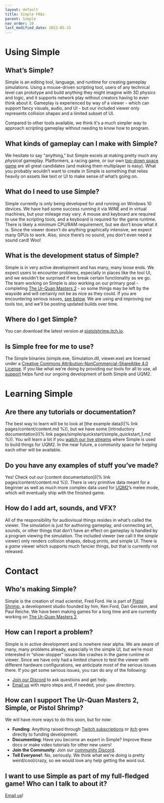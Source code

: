 ```yaml
---
layout: default
title: Simple FAQs
parent: Simple
nav_order: 10
last_modified_date: 2022-05-23
---
```


# Using Simple

## What’s Simple?

Simple is an editing tool, language, and runtime for creating gameplay simulations. Using a mouse-driven scripting tool, users of any technical level can prototype and build anything they might imagine with 3D physics and logic, and it supports network play without creators having to even think about it. Gameplay is experienced by way of a viewer - which can support fancy visuals, audio, and UI - but our included viewer only represents collision shapes and a limited subset of UI.

Compared to other tools available, we think it's a much simpler way to approach scripting gameplay without needing to know how to program.

## What kinds of gameplay can I make with Simple?

We hesitate to say "anything," but Simple excels at making pretty much any _physical_ gameplay. Platformers, a racing game, or our own [top-down space game](https://pistolshrimpgames.com/uqm2/) are all great candidates (and making them multiplayer is easy). What you probably wouldn’t want to create in Simple is something that relies heavily on assets like text or UI to make sense of what’s going on.

## What do I need to use Simple?

Simple currently is only being developed for and running on Windows 10 devices. We have had some success running it via WINE and in virtual machines, but your mileage may vary. A mouse and keyboard are required to use the scripting tools, and a keyboard is required for the game runtime. There is likely a minimum CPU/RAM requirement, but we don’t know what it is. Since the viewer doesn’t do anything graphically intensive, we expect many GPUs to work. Also, since there’s no sound, you don’t even need a sound card! Woo!

## What is the development status of Simple?

Simple is in very active development and has many, many loose ends. We expect users to encounter problems, especially in places like the tool UI, and we wouldn't be surprised if we break certain functionality as we go. The team working on Simple is also working on our primary goal - completing [The Ur-Quan Masters 2](https://pistolshrimpgames.com/uqm2/) - so some things may be left by the wayside and will certainly not be as nice as they could. If you are encountering serious issues, [see below](#how-can-i-report-a-problem). We are using and improving our tools too, and we'll be posting updated builds over time.

## Where do I get Simple?

You can download the latest version at [pistolshrimp.itch.io](https://pistolshrimp.itch.io/simple).

## Is Simple free for me to use?

The Simple binaries (simple.exe, Simulation.dll, viewer.exe) are licensed under a [Creative Commons Attribution-NonCommercial-ShareAlike 4.0 License](https://creativecommons.org/licenses/by-nc-sa/4.0/). If you like what we're doing by providing our tools for all to use, all [support](#how-can-i-support-simple-the-ur-quan-masters-2-or-pistol-shrimp) helps fund our ongoing development of both Simple and UQM2.

# Learning Simple

## Are there any tutorials or documentation?

The best way to learn will be to look at [the example data]({% link pages/content/content.md %}), but we have some [introductory documentation]({% link pages/simple/quickstart/simple_quickstart_1.md %}). You will learn a lot if you [watch our live streams](https://twitch.tv/pebby) where Simple is used to build things for UQM2. In the near future, a community space for helping each other will be available.

## Do you have any examples of stuff you’ve made?

Yes! Check out our [content documentation]({% link pages/content/content.md %}). There is very primitive data meant for a beginner as well as much more complex data used for [UQM2](https://pistolshrimpgames.com/uqm2/)’s melee mode, which will eventually ship with the finished game.

## How do I add art, sounds, and VFX?

 All of the responsibility for audiovisual things resides in what’s called the viewer. The simulation is just for authoring gameplay, and connecting art, sounds, or other things that don’t have an effect on gameplay is handled by a program viewing the simulation. The included viewer (we call it the _simple_ viewer) only renders collision shapes, debug prints, and simple UI. There is a _game_ viewer which supports much fancier things, but that is currently not released.

# Contact

## Who's making Simple?

Simple is the creation of mad scientist, Fred Ford. He is part of [Pistol Shrimp](https://pistolshrimpgames.com), a development studio founded by him, Ken Ford, Dan Gerstein, and Paul Reiche. We have been making games for a long time and are currently working on [The Ur-Quan Masters 2](https://pistolshrimpgames.com/uqm2/).

## How can I report a problem?

Simple is in active development and is nowhere near alpha. We are aware of many, many problems already, especially in the simple UI, but we’re most interested in “show-stopper” issues like crashes in the game runtime or viewer. Since we have only had a limited chance to test the viewer with different hardware configurations, we anticipate most of the serious issues there. If you get some serious issues, you can do any of the following:
- [Join our Discord](https://discord.gg/rasVCDmYKp) to ask questions and get help.
- [Email us](mailto:help@pistolshrimpgames.com) with repro steps and, if needed, your `game` directory.

## How can I support The Ur-Quan Masters 2, Simple, or Pistol Shrimp?

We will have more ways to do this soon, but for now:
- **Funding**: Anything raised through [Twitch subscriptions](https://twitch.tv/pebby) or [itch](https://pistolshrimp.itch.io/simple/purchase) goes directly to funding development.
- **Documenting**: Have you become an expert in Simple? Improve these docs or make video tutorials for other new users!
- **Join the Community**: Join our [community Discord](https://discord.gg/rasVCDmYKp).
- **Tell Everyone!**: No, seriously. We think what we're doing is pretty weird/cool/crazy, so we would love any help getting the word out.

## I want to use Simple as part of my full-fledged game! Who can I talk to about it?

[Email us](mailto:contact@pistolshrimpgames.com)!


